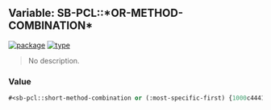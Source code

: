 ## Variable: SB-PCL::\*OR-METHOD-COMBINATION\*
[![package](https://img.shields.io/badge/Package-SB--PCL-5f9ea0.svg?style=social&colorA=999999)](../) [![type](https://img.shields.io/badge/Type-Variable-5f9ea0.svg?style=social&colorA=999999)](../#variable) 

> No description.

### Value
```cl
#<sb-pcl::short-method-combination or (:most-specific-first) {1000c44413}>
```
